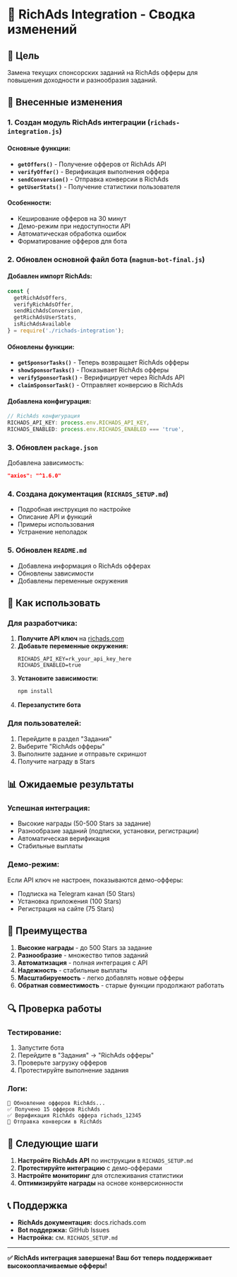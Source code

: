 # 🎯 RichAds Integration - Сводка изменений

## 🎯 Цель
Замена текущих спонсорских заданий на RichAds офферы для повышения доходности и разнообразия заданий.

## 📝 Внесенные изменения

### 1. Создан модуль RichAds интеграции (`richads-integration.js`)

#### Основные функции:
- **`getOffers()`** - Получение офферов от RichAds API
- **`verifyOffer()`** - Верификация выполнения оффера
- **`sendConversion()`** - Отправка конверсии в RichAds
- **`getUserStats()`** - Получение статистики пользователя

#### Особенности:
- Кеширование офферов на 30 минут
- Демо-режим при недоступности API
- Автоматическая обработка ошибок
- Форматирование офферов для бота

### 2. Обновлен основной файл бота (`magnum-bot-final.js`)

#### Добавлен импорт RichAds:
```javascript
const { 
  getRichAdsOffers, 
  verifyRichAdsOffer, 
  sendRichAdsConversion, 
  getRichAdsUserStats,
  isRichAdsAvailable 
} = require('./richads-integration');
```

#### Обновлены функции:
- **`getSponsorTasks()`** - Теперь возвращает RichAds офферы
- **`showSponsorTasks()`** - Показывает RichAds офферы
- **`verifySponsorTask()`** - Верифицирует через RichAds API
- **`claimSponsorTask()`** - Отправляет конверсию в RichAds

#### Добавлена конфигурация:
```javascript
// RichAds конфигурация
RICHADS_API_KEY: process.env.RICHADS_API_KEY,
RICHADS_ENABLED: process.env.RICHADS_ENABLED === 'true',
```

### 3. Обновлен `package.json`
Добавлена зависимость:
```json
"axios": "^1.6.0"
```

### 4. Создана документация (`RICHADS_SETUP.md`)
- Подробная инструкция по настройке
- Описание API и функций
- Примеры использования
- Устранение неполадок

### 5. Обновлен `README.md`
- Добавлена информация о RichAds офферах
- Обновлены зависимости
- Добавлены переменные окружения

## 🔧 Как использовать

### Для разработчика:
1. **Получите API ключ** на [richads.com](https://richads.com)
2. **Добавьте переменные окружения:**
   ```env
   RICHADS_API_KEY=rk_your_api_key_here
   RICHADS_ENABLED=true
   ```
3. **Установите зависимости:**
   ```bash
   npm install
   ```
4. **Перезапустите бота**

### Для пользователей:
1. Перейдите в раздел "Задания"
2. Выберите "RichAds офферы"
3. Выполните задание и отправьте скриншот
4. Получите награду в Stars

## 📊 Ожидаемые результаты

### Успешная интеграция:
- Высокие награды (50-500 Stars за задание)
- Разнообразие заданий (подписки, установки, регистрации)
- Автоматическая верификация
- Стабильные выплаты

### Демо-режим:
Если API ключ не настроен, показываются демо-офферы:
- Подписка на Telegram канал (50 Stars)
- Установка приложения (100 Stars)
- Регистрация на сайте (75 Stars)

## 🎉 Преимущества

1. **Высокие награды** - до 500 Stars за задание
2. **Разнообразие** - множество типов заданий
3. **Автоматизация** - полная интеграция с API
4. **Надежность** - стабильные выплаты
5. **Масштабируемость** - легко добавлять новые офферы
6. **Обратная совместимость** - старые функции продолжают работать

## 🔍 Проверка работы

### Тестирование:
1. Запустите бота
2. Перейдите в "Задания" → "RichAds офферы"
3. Проверьте загрузку офферов
4. Протестируйте выполнение задания

### Логи:
```
🔄 Обновление офферов RichAds...
✅ Получено 15 офферов RichAds
✅ Верификация RichAds оффера richads_12345
🔄 Отправка конверсии в RichAds
```

## 🚀 Следующие шаги

1. **Настройте RichAds API** по инструкции в `RICHADS_SETUP.md`
2. **Протестируйте интеграцию** с демо-офферами
3. **Настройте мониторинг** для отслеживания статистики
4. **Оптимизируйте награды** на основе конверсионности

## 📞 Поддержка

- **RichAds документация:** docs.richads.com
- **Bot поддержка:** GitHub Issues
- **Настройка:** см. `RICHADS_SETUP.md`

---

**✅ RichAds интеграция завершена! Ваш бот теперь поддерживает высокооплачиваемые офферы!**
